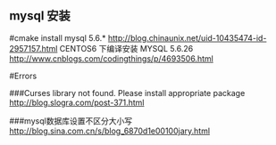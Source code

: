 mysql 安装
----------------------------------------

#cmake install mysql 5.6.*
http://blog.chinaunix.net/uid-10435474-id-2957157.html
CENTOS6 下编译安装 MYSQL 5.6.26
http://www.cnblogs.com/codingthings/p/4693506.html


#Errors

###Curses library not found. Please install appropriate package
http://blog.slogra.com/post-371.html

###mysql数据库设置不区分大小写
http://blog.sina.com.cn/s/blog_6870d1e00100jary.html